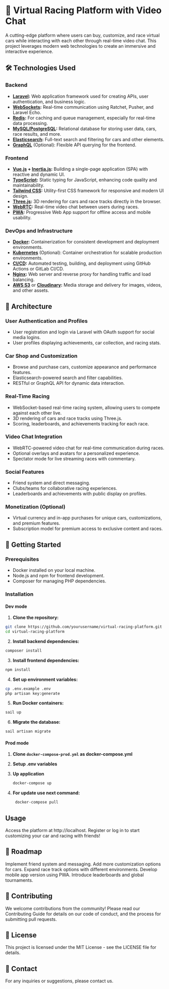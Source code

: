 # 🚗 Virtual Racing Platform with Video Chat

A cutting-edge platform where users can buy, customize, and race virtual cars while interacting with each other through
real-time video chat. This project leverages modern web technologies to create an immersive and interactive experience.

## 🛠️ Technologies Used

### Backend

- **[Laravel](https://laravel.com/):** Web application framework used for creating APIs, user authentication, and
  business logic.
- **[WebSockets](https://laravel.com/docs/10.x/broadcasting#broadcasters):** Real-time communication using Ratchet,
  Pusher, and Laravel Echo.
- **[Redis](https://redis.io/):** For caching and queue management, especially for real-time data processing.
- **[MySQL/PostgreSQL](https://www.mysql.com/):** Relational database for storing user data, cars, race results, and
  more.
- **[Elasticsearch](https://www.elastic.co/elasticsearch/):** Full-text search and filtering for cars and other
  elements.
- **[GraphQL](https://graphql.org/)** (Optional): Flexible API querying for the frontend.

### Frontend

- **[Vue.js](https://vuejs.org/) + [Inertia.js](https://inertiajs.com/):** Building a single-page application (SPA) with
  reactive and dynamic UI.
- **[TypeScript](https://www.typescriptlang.org/):** Static typing for JavaScript, enhancing code quality and
  maintainability.
- **[Tailwind CSS](https://tailwindcss.com/):** Utility-first CSS framework for responsive and modern UI design.
- **[Three.js](https://threejs.org/):** 3D rendering for cars and race tracks directly in the browser.
- **[WebRTC](https://webrtc.org/):** Real-time video chat between users during races.
- **[PWA](https://web.dev/progressive-web-apps/):** Progressive Web App support for offline access and mobile usability.

### DevOps and Infrastructure

- **[Docker](https://www.docker.com/):** Containerization for consistent development and deployment environments.
- **[Kubernetes](https://kubernetes.io/)** (Optional): Container orchestration for scalable production environments.
- **[CI/CD](https://docs.github.com/en/actions):** Automated testing, building, and deployment using GitHub Actions or
  GitLab CI/CD.
- **[Nginx](https://www.nginx.com/):** Web server and reverse proxy for handling traffic and load balancing.
- **[AWS S3](https://aws.amazon.com/s3/)** or **[Cloudinary](https://cloudinary.com/):** Media storage and delivery for
  images, videos, and other assets.

## 📐 Architecture

### User Authentication and Profiles

- User registration and login via Laravel with OAuth support for social media logins.
- User profiles displaying achievements, car collection, and racing stats.

### Car Shop and Customization

- Browse and purchase cars, customize appearance and performance features.
- Elasticsearch-powered search and filter capabilities.
- RESTful or GraphQL API for dynamic data interaction.

### Real-Time Racing

- WebSocket-based real-time racing system, allowing users to compete against each other live.
- 3D rendering of cars and race tracks using Three.js.
- Scoring, leaderboards, and achievements tracking for each race.

### Video Chat Integration

- WebRTC-powered video chat for real-time communication during races.
- Optional overlays and avatars for a personalized experience.
- Spectator mode for live streaming races with commentary.

### Social Features

- Friend system and direct messaging.
- Clubs/teams for collaborative racing experiences.
- Leaderboards and achievements with public display on profiles.

### Monetization (Optional)

- Virtual currency and in-app purchases for unique cars, customizations, and premium features.
- Subscription model for premium access to exclusive content and races.

## 🚀 Getting Started

### Prerequisites

- Docker installed on your local machine.
- Node.js and npm for frontend development.
- Composer for managing PHP dependencies.

### Installation

#### Dev mode

1. **Clone the repository:**

 ```bash
 git clone https://github.com/yourusername/virtual-racing-platform.git
 cd virtual-racing-platform
  ```

2. **Install backend dependencies:**

  ```bash
  composer install
  ```

3. **Install frontend dependencies:**

  ```bash
  npm install
  ```

4. **Set up environment variables:**

  ```bash
  cp .env.example .env
  php artisan key:generate
  ```

5. **Run Docker containers:**

  ```bash
  sail up
  ```

6. **Migrate the database:**

  ```bash
  sail artisan migrate
  ```

#### Prod mode

1. **Clone ``docker-compose-prod.yml`` as docker-compose.yml**

2. **Setup .env variables**

3. **Up application**

    ```bash
    docker-compose up
   ```
4. **For update use next command:**
    ```bash
     docker-compose pull 
    ```

## Usage

Access the platform at http://localhost.
Register or log in to start customizing your car and racing with friends!

## 🎯 Roadmap

Implement friend system and messaging.
Add more customization options for cars.
Expand race track options with different environments.
Develop mobile app version using PWA.
Introduce leaderboards and global tournaments.

## 🤝 Contributing

We welcome contributions from the community! Please read our Contributing Guide for details on our code of conduct, and
the process for submitting pull requests.

## 📝 License

This project is licensed under the MIT License - see the LICENSE file for details.

## 📧 Contact

For any inquiries or suggestions, please contact us.
